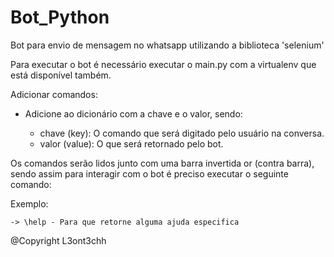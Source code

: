 # Bot_Python

Bot para envio de mensagem no whatsapp utilizando a biblioteca 'selenium'

Para executar o bot é necessário executar o main.py com a virtualenv que está disponível também.

Adicionar comandos:

  * Adicione ao dicionário com a chave e o valor, sendo:
  
    - chave (key): O comando que será digitado pelo usuário na conversa.
    - valor (value): O que será retornado pelo bot.

Os comandos serão lidos junto com uma barra invertida or (contra barra), sendo assim para interagir com o bot é preciso executar o seguinte comando:
  
  Exemplo:
  
    -> \help - Para que retorne alguma ajuda especifica
  
@Copyright L3ont3chh
    
